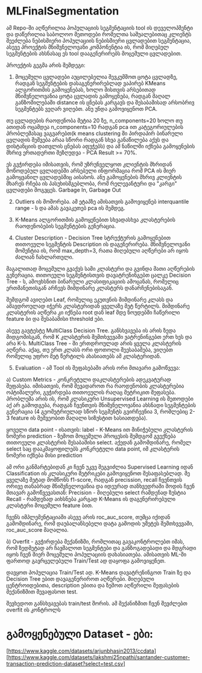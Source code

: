 # MLFinalSegmentation

ამ Repo-ში აღწერილია პოპულაციის სეგმენტაციის tool ის დეველოპმენტი და დაწერილია საბოლოო მეთოდები რომელთა საშუალებითაც კლიენტს შეეძლება ნებისმიერი პოპულაციის ნებისმიერი ცვლადებით სეგმენტაცია, ასევე პროექტის მნიშვნელოვანი კომპონენტია ის, რომ მიღებულ სეგმენტების ახსნასაც ეს tool დააგენერირებს მოცემული ცვლადებით.

პროექტის გეგმა არის შემდეგი:
1. მოცემული ცვლადები აუცილებელია შევკუმშოთ ცოტა ცვლადზე, რადგან სეგმენტების დასაგენერირებლად ვაპირებ KMeans ალგორითმის გამოყენებას, ხოლო მისთვის არსებითად მნიშვნელოვანია ცოტა ცვლადის გამოყენება, რადგან მაღალ განზომილებაში distance ის ცნებას კარგავს და შესაბამისად არსობრივ სეგმენტებს ვეღარ ვიღებთ. ანუ უნდა გამოვიყენოთ PCA.

თუ ცვლადების რაოდენობა მეტია 20 ზე, n_components=20 ხოლო თუ ათიდან ოცამდეა n_components=10 რადგან pca ით კატეგორიულების პრობლემასაც ვაგვარებთ(k means clustering ში პირდაპირ ბინარული ცვლადის შეშვება არაა სწორი რადგან სხვა განაწილება აქვს და დისტანციის დათვლის ცნებას აფუჭებს) და ამ ნაწილში იქნება გამოყენების მხრივ ერთადერთი შეზღუდვა - PCA Result >= 70%. 

ეს გვჭირდება იმისათვის, რომ უზრუნველყოთ კლიენტის მხრიდან მოწოდებულ ცვლადებში არსებული ინფორმაცია რომ PCA ის მიერ გამოყვანილ ცვლადებშიც აისახოს. ანუ გამოყენების მხრივ კლიენტის მხარეს რჩება ის პასუხისმგებლობა, რომ რელევანტური და "კარგი" ცვლადები მოგვცეს. Garbage In, Garbage Out

2. Outliers ის მოშორება. ამ ეტაპზე ამისათვის გამოვიყენებ interquantile range - ს და ამას გავაკეთებ pca ის შემდეგ.

3. K-Means ალგორითმის გამოყენებით სხვადასხვა კლასტერების რაოდენობების სეგმენტების გენერაცია.
   
4. Cluster Description - Decision Tree სტრუქტურის გამოყენებით თითოეული სეგმენტის Description ის დაგენერირება. მნიშვნელოვანი მომენტია ის, რომ max_depth=3, რათა მიღებული აღწერები არ იყოს ძალიან ჩახლართული. 

მაგალითად მოცემული გვაქვს სამი კლასტერი და გვინდა მათი აღწერების გენერაცია. თითოეული სეგმენტისთვის დავატრენინგებთ ცალკე Decision Tree - ს, ამოვხსნით ბინარული კლასიფიკაციის ამოცანას, რომელიც ერთმანეთისგან არჩევს მიმდინარე კლასტერს დანარჩენებისაგან. 

შემდგომ ავიღებთ Leaf, რომელიც ეკუთვნის მიმდინარე კლასს და ამავდროულად იჭერს კლასტერიდან ყველაზე მეტ წერტილს. მიმდინარე კლასტერის აღწერა კი იქნება root დან leaf მდე ნოუდებში ჩაწერილი feature ბი და შესაბამისი threshold ები.

ასევე გავტესტე MultiClass Decision Tree. განსხვავება ის არის ზედა მიდგომისგან, რომ K კლასტერის შემთხვევაში ვატრენინგებთ ერთ ხეს და არა K-ს. MultiClass Tree - ში ერთდროულად არის ყველა კლასტერის აღწერა. აქაც, თუ ერთ კლასს ორი ფოთოლი შეესაბამება, ვიღებთ რომელიც უფრო მეტ წერტილს ახასიათებს ამ კლასტერიდან.

5. Evaluation - ამ Tool ის შეფასებაში არის ორი მთავარი გამოწვევა:

ა) Custom Metrics - კონკრეტული დაკლასტერების ადეკვატურად შეფასება. იმისათვის, რომ შევადაროთ რა რაოდენობის კლასტერებია ოპტიმალური, გვჭირდება თითოეულის რაღაც მეტრიკით შეფასება. პრობლემა არის ის, რომ კლასიკური Unsupervised Learning ის მეთოდები აქ არ გამოდგება, რადგან ჩვენთვის მნიშვნელოვანია ახსნადი სეგმენტების გენერაცია (4 გეომეტრიულად სწორ სეგმენტს გვირჩევნია 3, რომლებიც 2-3 feature ის მეშვეობით მაღალი სიზუსტით ხასიათდება). 

ყოველი data point - ისათვის:
label - K-Means ით მინიჭებული კლასტერის ნომერი
prediction - ზემოთ მოცემული პროცესის შემდგომ გვექნება თითოეული კლასტერის შესაბამისი select. აქედან გამომდინარე, რომელ select საც დააკმაყოფილებს კონკრეტული data point, იმ კლასტერის ნომერი იქნება მისი prediction

ამ ორი განმარტებიდან კი ჩვენ უკვე შეგვიძლია Supervised Learning იდან Classification ის კლასიკური მეტრიკები გამოვიყენოთ შესაფასებლად. მე ყველაზე მეტად მომწონს f1-score, რადგან precission, recall ჩვენთვის ორივე თანაბრად მნიშვნელოვანია და იდეურად თანხვედრაში მოდის ჩვენ მთავარ გამოწვევასთან:
Precision - მიღებული select რამდენად ზუსტია
Recall - რამდენად აიხსნება კარგად K-Means ის დაგენერირებული კლასტერი მოცემული feature ბით.

ჩვენს იმპლემენტაციაში ასევე არის roc_auc_score, თუმცა იქიდან გამომდინარე, რომ დაუბალანსებელი დატა გამოდის უმეტეს შემთხვევაში, roc_auc_score მაღალია. 

ბ) Overfit - გვჭირდება მექანიზმი, რომლითაც გავაკონტროლებთ იმას, რომ ზედმეტად არ ჩავშალოთ სეგმენტები და განზოგადებადი და მდგრადი იყოს ჩვენ მიერ მოცემული პოპულაციის დახასიათება. ამისათვის ML-ში ფართოდ გავრცელებული Train/Test ად დაყოფა გამოვიყენეთ. 

დავყოთ პოპულაცია Train/Test ად. K-Means დავატრენინგოთ Train ზე და Decision Tree ებით დავაგენერიროთ აღწერები. მიღებული ცენტროიდებითა, description ებითა და ზემოთ აღწერილი შეფასების მექანიზმით შევაფასოთ test. 

შევხედოთ განსხვავებას train/test შორის. ამ მექანიზმით ჩვენ შევძლებთ overfit ის კონტროლს

# გამოყენებული Dataset - ები:
[https://www.kaggle.com/datasets/arjunbhasin2013/ccdata]
[https://www.kaggle.com/datasets/lakshmi25npathi/santander-customer-transaction-prediction-dataset?select=test.csv]


